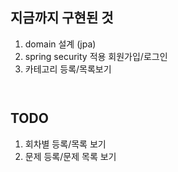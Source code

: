 <h2 id="지금까지-구현된-것">지금까지 구현된 것</h2>
<ol>
<li>domain 설계 (jpa)</li>
<li>spring security 적용 회원가입/로그인</li>
<li>카테고리 등록/목록보기</li>
</ol>
<p><img alt="" src="https://velog.velcdn.com/images/rimgosu/post/a1c0031b-d4a0-41d9-bea3-9466ac13e8e9/image.png" /></p>
<p><img alt="" src="https://velog.velcdn.com/images/rimgosu/post/b99132e4-cdd1-44dc-b508-0e3a9c428a5b/image.png" /></p>
<h2 id="todo">TODO</h2>
<ol>
<li>회차별 등록/목록 보기</li>
<li>문제 등록/문제 목록 보기</li>
</ol>